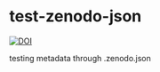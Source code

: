 # test-zenodo-json

[![DOI](https://sandbox.zenodo.org/badge/285031986.svg)](https://sandbox.zenodo.org/badge/latestdoi/285031986)

testing metadata through .zenodo.json
